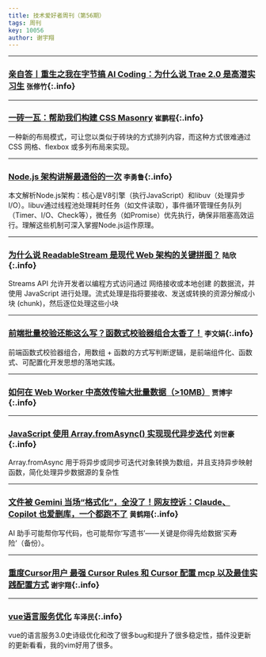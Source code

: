 ```yaml
---
title: 技术爱好者周刊（第56期）
tags: 周刊
key: 10056
author: 谢宇翔
---
```

---

### [亲自答丨重生之我在字节搞 AI Coding：为什么说 Trae 2.0 是高潜实习生](https://mp.weixin.qq.com/s/hiGQDAPrEFhseEWnVDOwxQ) `张修竹`{:.info}


---
### [一砖一瓦：帮助我们构建 CSS Masonry](https://developer.chrome.com/blog/masonry-update?hl=zh_cn) `崔鹏程`{:.info}

一种新的布局模式，可让您以类似于砖块的方式排列内容，而这种方式很难通过 CSS 网格、flexbox 或多列布局来实现。

---
### [Node.js 架构讲解最通俗的一次](https://mp.weixin.qq.com/s/DPET0duiFAAnU6N5O3S0LA) `李勇鲁`{:.info}

本文解析Node.js架构：核心是V8引擎（执行JavaScript）和libuv（处理异步I/O）。libuv通过线程池处理耗时任务（如文件读取），事件循环管理任务队列（Timer、I/O、Check等），微任务（如Promise）优先执行，确保非阻塞高效运行。理解这些机制可深入掌握Node.js运作原理。

---
### [为什么说 ReadableStream 是现代 Web 架构的关键拼图？](https://mp.weixin.qq.com/s/Bq5c96vehdIVwlrSaiMyMw) `陆欣`{:.info}

Streams API 允许开发者以编程方式访问通过 网络接收或本地创建 的数据流，并使用 JavaScript 进行处理。流式处理是指将要接收、发送或转换的资源分解成小块 (chunk)，然后逐位处理这些小块

---
### [前端批量校验还能这么写？函数式校验器组合太香了！](https://juejin.cn/post/7517102130638831668) `李文娟`{:.info}

前端函数式校验器组合，用数组 + 函数的方式写判断逻辑，是前端组件化、函数式、可配置化开发思想的落地实践。

---
### [如何在 Web Worker 中高效传输大批量数据（>10MB）](https://juejin.cn/post/7529464196507254836) `贾博宇`{:.info}

---
### [JavaScript 使用 Array.fromAsync() 实现现代异步迭代](https://mp.weixin.qq.com/s/-MCWTgBzcVQNFpbmkePlLQ) `刘世豪`{:.info}

Array.fromAsync 用于将异步或同步可迭代对象转换为数组，并且支持异步映射函数，简化处理异步数据源的复杂性

---
### [文件被 Gemini 当场“格式化”，全没了！网友控诉：Claude、Copilot 也爱删库，一个都跑不了](https://mp.weixin.qq.com/s/-FH5zrZ2tD3E6yihQOlHtw) `黄鹤翔`{:.info}

AI 助手可能帮你写代码，也可能帮你‘写遗书’——关键是你得先给数据‘买寿险’（备份）。

---
### [重度Cursor用户 最强 Cursor Rules 和 Cursor 配置 mcp 以及最佳实践配置方式](https://juejin.cn/post/7513868165271027750) `谢宇翔`{:.info}

---
### [vue语言服务优化](https://github.com/vuejs/language-tools/releases) `车泽民`{:.info}

vue的语言服务3.0史诗级优化和改了很多bug和提升了很多稳定性，插件没更新的更新看看，我的vim好用了很多。
